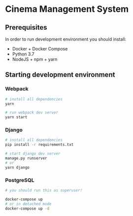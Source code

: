 # Cinema Management System

## Prerequisites

In order to run development environment you should install:
* Docker + Docker Compose
* Python 3.7
* NodeJS + npm + yarn

## Starting development environment

### Webpack

``` bash
# install all dependencies
yarn

# run webpack dev server
yarn start
```

### Django

``` bash
# install all dependencies
pip install -r requirements.txt

# start django dev server
manage.py runserver
# or
yarn django
```

### PostgreSQL

``` bash
# you should run this as superuser!

docker-compose up
# or in detached mode
docker-compose up -d
```
